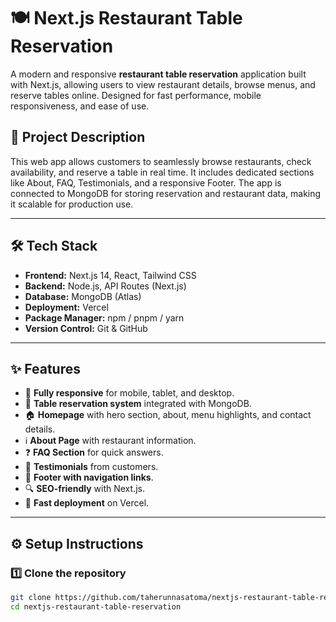 # 🍽 Next.js Restaurant Table Reservation

A modern and responsive **restaurant table reservation** application built with Next.js, allowing users to view restaurant details, browse menus, and reserve tables online. Designed for fast performance, mobile responsiveness, and ease of use.

## 📜 Project Description

This web app allows customers to seamlessly browse restaurants, check availability, and reserve a table in real time. It includes dedicated sections like About, FAQ, Testimonials, and a responsive Footer. The app is connected to MongoDB for storing reservation and restaurant data, making it scalable for production use.

---

## 🛠 Tech Stack

- **Frontend:** Next.js 14, React, Tailwind CSS
- **Backend:** Node.js, API Routes (Next.js)
- **Database:** MongoDB (Atlas)
- **Deployment:** Vercel
- **Package Manager:** npm / pnpm / yarn
- **Version Control:** Git & GitHub

---

## ✨ Features

- 📱 **Fully responsive** for mobile, tablet, and desktop.
- 📅 **Table reservation system** integrated with MongoDB.
- 🏠 **Homepage** with hero section, about, menu highlights, and contact details.
- ℹ **About Page** with restaurant information.
- ❓ **FAQ Section** for quick answers.
- 💬 **Testimonials** from customers.
- 📌 **Footer with navigation links**.
- 🔍 **SEO-friendly** with Next.js.
- 🚀 **Fast deployment** on Vercel.

---

## ⚙ Setup Instructions

### 1️⃣ Clone the repository
```bash
git clone https://github.com/taherunnasatoma/nextjs-restaurant-table-reservation.git
cd nextjs-restaurant-table-reservation
